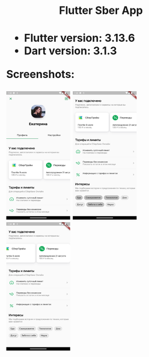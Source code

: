 <h1 align="center">Flutter Sber App<h1>

- Flutter version: 3.13.6
- Dart version: 3.1.3

Screenshots:


<img src="assets/screenshots/scr2.png" width="170" height="340">
<img src="assets/screenshots/scr1.png" width="170" height="340">
<img src="assets/screenshots/scr3.png" width="170" height="340">